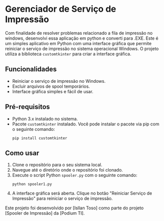 # Gerenciador de Serviço de Impressão 

Com finalidade de resolver problemas relacionado a fila de impressão no windows, desenvolvi essa aplicação em python e converti para .EXE.
Este é um simples aplicativo em Python com uma interface gráfica que permite reiniciar o serviço de impressão no sistema operacional Windows. O projeto utiliza a biblioteca `customtkinter` para criar a interface gráfica.

## Funcionalidades

- Reiniciar o serviço de impressão no Windows.
- Excluir arquivos de spool temporários.
- Interface gráfica simples e fácil de usar.

## Pré-requisitos

- Python 3.x instalado no sistema.
- Pacote `customtkinter` instalado. Você pode instalar o pacote via pip com o seguinte comando:
  ```
  pip install customtkinter
  ```

## Como usar

1. Clone o repositório para o seu sistema local.
2. Navegue até o diretório onde o repositório foi clonado.
3. Execute o script Python `spooler.py` com o seguinte comando:
   ```
   python spooler1.py
   ```
4. A interface gráfica será aberta. Clique no botão "Reiniciar Serviço de Impressão" para reiniciar o serviço de impressão.

Este projeto foi desenvolvido por [Isllan Toso] como parte do projeto [Spooler de Impressão] da [Podium TI].
